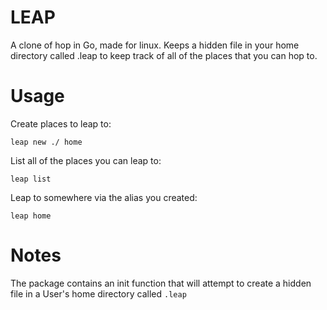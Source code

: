 # LEAP

A clone of hop in Go, made for linux. Keeps a hidden file in your home directory called .leap to keep track of all of the places that you can hop to.

# Usage

Create places to leap to:
```
leap new ./ home
```

List all of the places you can leap to:
```
leap list
```

Leap to somewhere via the alias you created:
```
leap home
```

# Notes

The package contains an init function that will attempt to create a hidden file in a User's home directory called `.leap`

